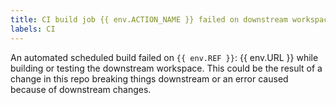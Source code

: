 ```yaml
---
title: CI build job {{ env.ACTION_NAME }} failed on downstream workspace
labels: CI
---
```

An automated scheduled build failed on `{{ env.REF }}`: {{ env.URL }} while building or testing the
downstream workspace. This could be the result of a change in this repo breaking things downstream
or an error caused because of downstream changes.
